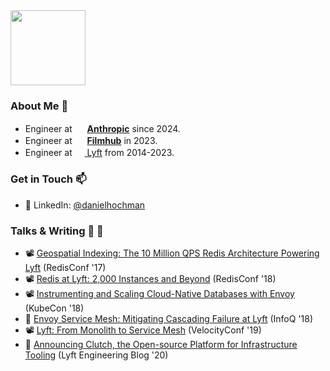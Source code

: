 <img src="https://github.com/danielhochman/danielhochman/assets/4712430/ca1a577b-5dcc-4a96-bae5-cc94f6b44485" height="120px" />

### About Me 👋
- Engineer at <img src="https://github.com/danielhochman/danielhochman/assets/4712430/7e0c424a-9452-4cab-9c52-fa044f5b8c62" width="16px" /> [**Anthropic**](https://www.anthropic.com/) since 2024.
- Engineer at <img src="https://github.com/danielhochman/danielhochman/assets/4712430/4dd4f277-b7aa-4879-b2b2-3d317d818851" width="16px" /> [**Filmhub**](https://filmhub.com) in 2023.
- Engineer at [<img src="https://user-images.githubusercontent.com/4712430/87979774-31595800-ca98-11ea-9575-6a0cc7f46fcc.png" width="16px" /> Lyft](https://lyft.com) from 2014-2023.

### Get in Touch 📫
- 👔&nbsp;LinkedIn: [@danielhochman](https://linkedin.com/in/danielhochman)

### Talks & Writing 💬 📝
- 📽️ [Geospatial Indexing: The 10 Million QPS Redis Architecture Powering Lyft](https://www.youtube.com/watch?v=cSFWlF96Sds) (RedisConf '17)
- 📽️ [Redis at Lyft: 2,000 Instances and Beyond](https://www.youtube.com/watch?v=U4WspAKekqM) (RedisConf '18)
- 📽️ [Instrumenting and Scaling Cloud-Native Databases with Envoy](https://www.youtube.com/watch?v=1e2_Ljxe0Sg) (KubeCon '18)
- 📒 [Envoy Service Mesh: Mitigating Cascading Failure at Lyft](https://www.infoq.com/articles/envoy-service-mesh-cascading-failure/) (InfoQ '18)
- 📽️ [Lyft: From Monolith to Service Mesh](https://www.youtube.com/watch?v=fGvVqp8GQBw) (VelocityConf '19)
- 📒 [Announcing Clutch, the Open-source Platform for Infrastructure Tooling](https://eng.lyft.com/announcing-clutch-the-open-source-platform-for-infrastructure-tooling-143d00de9713) (Lyft Engineering Blog '20)
